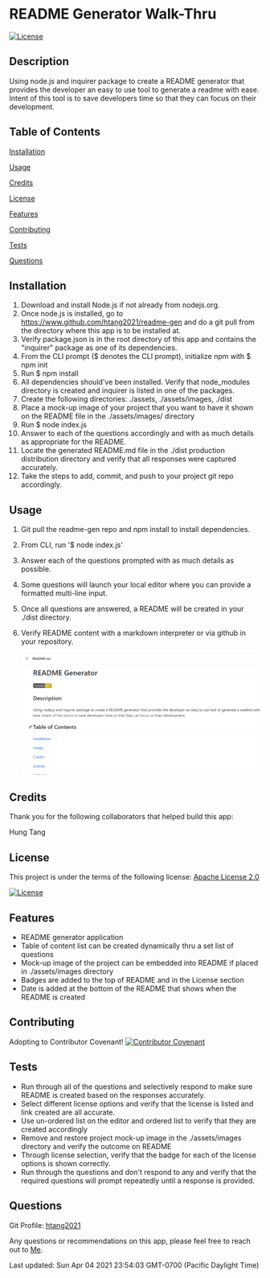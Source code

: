 # README Generator Walk-Thru

[![License](https://img.shields.io/badge/License-Apache%202.0-blue.svg)](https://opensource.org/licenses/Apache-2.0)

## Description
Using node.js and inquirer package to create a README generator that provides the developer an easy to use tool to generate a readme with ease. Intent of this tool is to save developers time so that they can focus on their development.


## Table of Contents

 [Installation](README.md#Installation) 

 [Usage](README.md#Usage) 

 [Credits](README.md#Credits) 

 [License](README.md#License) 

 [Features](README.md#Features) 

 [Contributing](README.md#Contributing) 

 [Tests](README.md#Tests) 

 [Questions](README.md#Questions) 



## Installation
1. Download and install Node.js if not already from nodejs.org.
2. Once node.js is installed, go to https://www.github.com/htang2021/readme-gen and do a git pull from the directory where this app is to be installed at.
3. Verify package.json is in the root directory of this app and contains the "inquirer" package as one of its dependencies.
4. From the CLI prompt ($ denotes the CLI prompt), initialize npm with $ npm init 
5. Run $ npm install
6. All dependencies should've been installed.  Verify that node_modules directory is created and inquirer is listed in one of the packages.
7. Create the following directories: ./assets, ./assets/images, ./dist
8. Place a mock-up image of your project that you want to have it shown on the README file in the ./assets/images/ directory
9. Run $ node index.js
10. Answer to each of the questions accordingly and with as much details as appropriate for the README.
11. Locate the generated README.md file in the ./dist production distribution directory and verify that all responses were captured accurately.
12. Take the steps to add, commit, and push to your project git repo accordingly.


## Usage
1. Git pull the readme-gen repo and npm install to install dependencies.
2. From CLI, run '$ node index.js' 
3. Answer each of the questions prompted with as much details as possible.
4. Some questions will launch your local editor where you can provide a formatted multi-line input. 
5. Once all questions are answered, a README will be created in your ./dist directory.
6. Verify README content with a markdown interpreter or via github in your repository.

    ![Project Screenshot](../assets/images/readme-gen-mockup.png)
    


## Credits
Thank you for the following collaborators that helped build this app:

Hung Tang



## License
This project is under the terms of the following license: 
[Apache License 2.0](https://www.apache.org/licenses/LICENSE-2.0)

[![License](https://img.shields.io/badge/License-Apache%202.0-blue.svg)](https://opensource.org/licenses/Apache-2.0)

## Features
- README generator application
- Table of content list can be created dynamically thru a set list of questions
- Mock-up image of the project can be embedded into README if placed in ./assets/images directory
- Badges are added to the top of README and in the License section
- Date is added at the bottom of the README that shows when the README is created


## Contributing
Adopting to Contributor Covenant!
[![Contributor Covenant](https://img.shields.io/badge/Contributor%20Covenant-2.0-4baaaa.svg)](code_of_conduct.md)


## Tests
- Run through all of the questions and selectively respond to make sure README is created based on the responses accurately.
- Select different license options and verify that the license is listed and link created are all accurate.
- Use un-ordered list on the editor and ordered list to verify that they are created accordingly
- Remove and restore project mock-up image in the ./assets/images directory and verify the outcome on README
- Through license selection, verify that the badge for each of the license options is shown correctly.
- Run through the questions and don't respond to any and verify that the required questions will prompt repeatedly until a response is provided.


## Questions
Git Profile: [htang2021](https://www.github.com/htang2021/)

Any questions or recommendations on this app, please feel free to reach out to [Me](mailto:hungtang@hotmail.com).


Last updated: Sun Apr 04 2021 23:54:03 GMT-0700 (Pacific Daylight Time)
